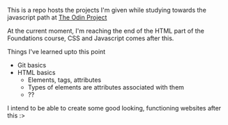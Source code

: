 This is a repo hosts the projects I'm given while studying towards the javascript path at [The Odin Project](www.theodinproject.com)

At the current moment, I'm reaching the end of the HTML part of the Foundations course, CSS and Javascript comes after this.

Things I've learned upto this point 

- Git basics
- HTML basics
	- Elements, tags, attributes
	- Types of elements are attributes associated with them
	- ??

I intend to be able to create some good looking, functioning websites after this :>
